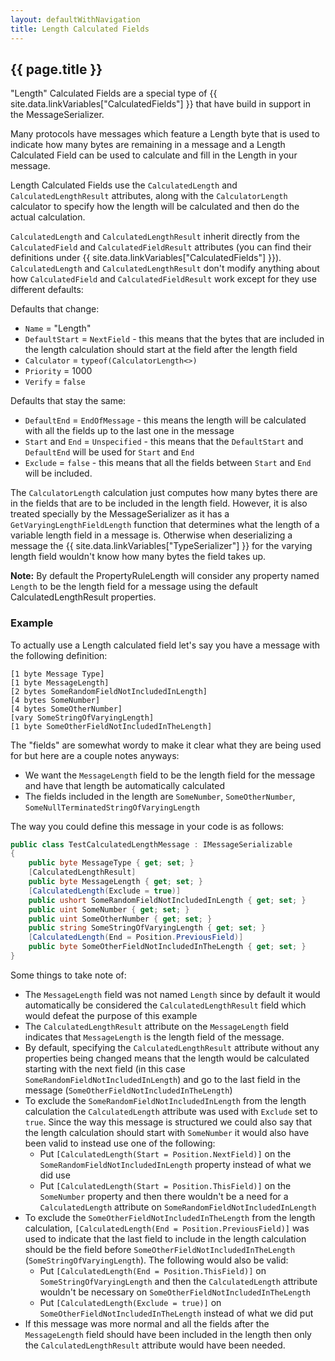 ```yaml
---
layout: defaultWithNavigation
title: Length Calculated Fields
---
```

## {{ page.title }}

"Length" Calculated Fields are a special type of {{ site.data.linkVariables["CalculatedFields"] }} that have build in support in the MessageSerializer.

Many protocols have messages which feature a Length byte that is used to indicate how many bytes are remaining in a message and a Length Calculated Field
can be used to calculate and fill in the Length in your message.

Length Calculated Fields use the `CalculatedLength` and `CalculatedLengthResult` attributes, along with the `CalculatorLength` calculator to specify how 
the length will be calculated and then do the actual calculation.  

`CalculatedLength` and `CalculatedLengthResult` inherit directly from the `CalculatedField` and `CalculatedFieldResult` attributes 
(you can find their definitions under {{ site.data.linkVariables["CalculatedFields"] }}).  `CalculatedLength` and `CalculatedLengthResult` 
don't modify anything about how `CalculatedField` and `CalculatedFieldResult` work except for they use different defaults:

Defaults that change:
* `Name` = "Length"
* `DefaultStart` = `NextField` - this means that the bytes that are included in the length calculation should start at the field after the length field
* `Calculator` = `typeof(CalculatorLength<>)`
* `Priority` = 1000
* `Verify` = `false`

Defaults that stay the same:
* `DefaultEnd` = `EndOfMessage` - this means the length will be calculated with all the fields up to the last one in the message
* `Start` and `End` = `Unspecified` - this means that the `DefaultStart` and `DefaultEnd` will be used for `Start` and `End`
* `Exclude` = `false` - this means that all the fields between `Start` and `End` will be included.

The `CalculatorLength` calculation just computes how many bytes there are in the fields that are to be included in the length field.
However, it is also treated specially by the MessageSerializer as it has a `GetVaryingLengthFieldLength` function that determines
what the length of a variable length field in a message is.  Otherwise when deserializing a message the {{ site.data.linkVariables["TypeSerializer"] }}
for the varying length field wouldn't know how many bytes the field takes up.

**Note:** By default the <makeLink>PropertyRuleLength</makeLink> will consider any property named
`Length` to be the length field for a message using the default CalculatedLengthResult properties.

### Example

To actually use a Length calculated field let's say you have a message with the following definition:

```
[1 byte Message Type]
[1 byte MessageLength]
[2 bytes SomeRandomFieldNotIncludedInLength]
[4 bytes SomeNumber]
[4 bytes SomeOtherNumber]
[vary SomeStringOfVaryingLength]
[1 byte SomeOtherFieldNotIncludedInTheLength]
```

The "fields" are somewhat wordy to make it clear what they are being used for but here are a couple notes anyways:
* We want the `MessageLength` field to be the length field for the message and have that length be automatically calculated
* The fields included in the length are `SomeNumber`, `SomeOtherNumber`, `SomeNullTerminatedStringOfVaryingLength`

The way you could define this message in your code is as follows:

```csharp
public class TestCalculatedLengthMessage : IMessageSerializable
{
    public byte MessageType { get; set; }
    [CalculatedLengthResult]
    public byte MessageLength { get; set; }
    [CalculatedLength(Exclude = true)]
    public ushort SomeRandomFieldNotIncludedInLength { get; set; }
    public uint SomeNumber { get; set; }
    public uint SomeOtherNumber { get; set; }
    public string SomeStringOfVaryingLength { get; set; }
    [CalculatedLength(End = Position.PreviousField)]
    public byte SomeOtherFieldNotIncludedInTheLength { get; set; }
}
```

Some things to take note of:
* The `MessageLength` field was not named `Length` since by default it would automatically be considered the `CalculatedLengthResult` field
which would defeat the purpose of this example
* The `CalculatedLengthResult` attribute on the `MessageLength` field indicates that `MessageLength` is the length field of the message.
* By default, specifying the `CalculatedLengthResult` attribute without any properties being changed means that the length would be calculated
starting with the next field (in this case `SomeRandomFieldNotIncludedInLength`) and go to the last field in the message (`SomeOtherFieldNotIncludedInTheLength`)
* To exclude the `SomeRandomFieldNotIncludedInLength` from the length calculation the `CalculatedLength` attribute was used with `Exclude` set to `true`.  Since the way this message
is structured we could also say that the length calculation should start with `SomeNumber` it would also have been valid to instead use one of the following:
    * Put `[CalculatedLength(Start = Position.NextField)]` on the `SomeRandomFieldNotIncludedInLength` property instead of what we did use
    * Put `[CalculatedLength(Start = Position.ThisField)]` on the `SomeNumber` property and then there wouldn't be a need for a `CalculatedLength` attribute on
    `SomeRandomFieldNotIncludedInLength`
* To exclude the `SomeOtherFieldNotIncludedInTheLength` from the length calculation, `[CalculatedLength(End = Position.PreviousField)]` was used to indicate
that the last field to include in the length calculation should be the field before `SomeOtherFieldNotIncludedInTheLength` (`SomeStringOfVaryingLength`).  The following would also be valid:
    * Put `[CalculatedLength(End = Position.ThisField)]` on `SomeStringOfVaryingLength` and then the `CalculatedLength` attribute wouldn't be necessary
    on `SomeOtherFieldNotIncludedInTheLength`
    * Put `[CalculatedLength(Exclude = true)]` on `SomeOtherFieldNotIncludedInTheLength` instead of what we did put
* If this message was more normal and all the fields after the `MessageLength` field should have been included in the length then only the `CalculatedLengthResult`
attribute would have been needed.


